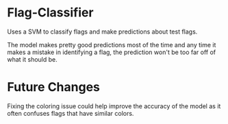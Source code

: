 # Flag-Classifier
Uses a SVM to classify flags and make predictions about test flags.

The model makes pretty good predictions most of the time and any time it makes a mistake in identifying a flag, the prediction won't be too far off of what it should be.

# Future Changes
Fixing the coloring issue could help improve the accuracy of the model as it often confuses flags that have similar colors. 

